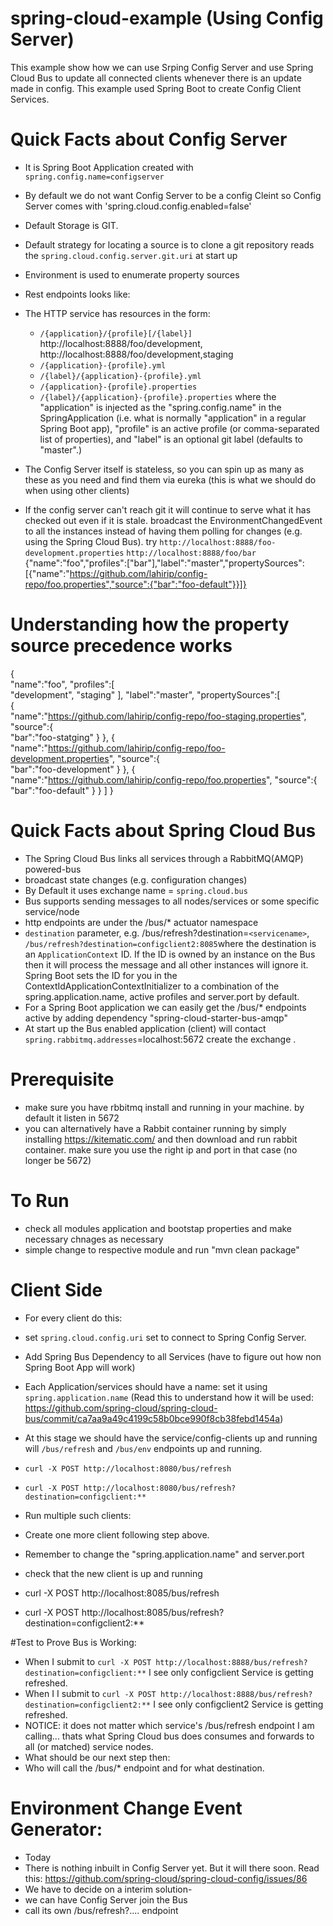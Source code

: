 # spring-cloud-example (Using Config Server)
This example show how we can use Srping Config Server and use Spring Cloud Bus to update all connected clients whenever there is an update made in config.  This example used Spring Boot to create Config Client Services.

# Quick Facts about Config Server
 - It is Spring Boot Application created with `spring.config.name=configserver`
 - By default we do not want Config Server to be a config Cleint so Config Server comes with 'spring.cloud.config.enabled=false'
 - Default Storage is GIT. 
  -  Default strategy for locating a source is to clone a git repository reads the `spring.cloud.config.server.git.uri` at start up
 -  Environment is used to enumerate property sources
 -  Rest endpoints looks like:  
 -  The HTTP service has resources in the form:
    - `/{application}/{profile}[/{label}]`  http://localhost:8888/foo/development, http://localhost:8888/foo/development,staging
    - `/{application}-{profile}.yml`
    - `/{label}/{application}-{profile}.yml`
    - `/{application}-{profile}.properties`
    - `/{label}/{application}-{profile}.properties`
    where the "application" is injected as the "spring.config.name" in the SpringApplication (i.e. what is normally "application" in a regular Spring Boot app), "profile" is an active profile (or comma-separated
list of properties), and "label" is an optional git label (defaults to "master".)

- The Config Server itself is stateless, so you can spin up as many as these as you need and find them via eureka (this is what we should do when using other clients)
- If the config server can't reach git it will continue to serve what it has checked out even if it is stale.
broadcast the EnvironmentChangedEvent to all the instances instead of having them polling for changes (e.g. using the Spring Cloud Bus).
try 
 `http://localhost:8888/foo-development.properties` 
 `http://localhost:8888/foo/bar`
{"name":"foo","profiles":["bar"],"label":"master","propertySources":[{"name":"https://github.com/lahirip/config-repo/foo.properties","source":{"bar":"foo-default"}}]}

# Understanding how the property source precedence works
{  
   "name":"foo",
   "profiles":[  
      "development",
      "staging"
   ],
   "label":"master",
   "propertySources":[  
      {  
         "name":"https://github.com/lahirip/config-repo/foo-staging.properties",
         "source":{  
            "bar":"foo-statging"
         }
      },
      {  
         "name":"https://github.com/lahirip/config-repo/foo-development.properties",
         "source":{  
            "bar":"foo-development"
         }
      },
      {  
         "name":"https://github.com/lahirip/config-repo/foo.properties",
         "source":{  
            "bar":"foo-default"
         }
      }
   ]
}

# Quick Facts about Spring Cloud Bus
- The Spring Cloud Bus links all services through a RabbitMQ(AMQP) powered-bus
- broadcast state changes (e.g. configuration changes)
- By Default it uses exchange name = `spring.cloud.bus`
- Bus supports sending messages to all nodes/services or some specific service/node
- http endpoints are under the /bus/* actuator namespace
- `destination` parameter, e.g. /bus/refresh?destination=`<servicename>`, `/bus/refresh?destination=configclient2:8085`where the destination is an `ApplicationContext` ID.  If the ID is owned by an instance on the Bus then it will process the message and all other instances will ignore it. Spring Boot sets the ID for you in the ContextIdApplicationContextInitializer to a combination of the spring.application.name, active profiles and server.port by default.
- For a Spring Boot application we can easily get the /bus/* endpoints active by adding dependency "spring-cloud-starter-bus-amqp"
- At start up the Bus enabled application (client) will contact `spring.rabbitmq.addresses`=localhost:5672 create the exchange .

# Prerequisite
 - make sure you have rbbitmq install and running in your machine. by default it listen in 5672
 - you can alternatively have a Rabbit container running by simply installing https://kitematic.com/  and then download and run rabbit container.   make sure you use the right ip and port in that case (no longer be 5672)
 
# To Run 
 - check all modules application and bootstap properties and make necessary chnages as necessary
 - simple change to respective module and run "mvn clean package" 
 
# Client Side 
- For every client do this:
 - set `spring.cloud.config.uri`  set to connect to Spring Config Server.
 - Add Spring Bus Dependency to all Services (have to figure out how non Spring Boot App will work)
 - Each Application/services should have a name:  set it using `spring.application.name`    (Read this to understand how it will be used:  https://github.com/spring-cloud/spring-cloud-bus/commit/ca7aa9a49c4199c58b0bce990f8cb38febd1454a)
 - At this stage we should have the service/config-clients up and running will  `/bus/refresh` and `/bus/env` endpoints up and running.  
 - `curl -X POST http://localhost:8080/bus/refresh`
 - `curl -X POST http://localhost:8080/bus/refresh?destination=configclient:**`

- Run multiple such clients:   
 - Create one more client following step above. 
 - Remember to change the "spring.application.name"   and   server.port
 - check that the new client is up and running
 - curl -X POST http://localhost:8085/bus/refresh
 - curl -X POST http://localhost:8085/bus/refresh?destination=configclient2:**

#Test to Prove Bus is Working:
 - When I submit to    `curl -X POST http://localhost:8888/bus/refresh?destination=configclient:**`    I see only configclient  Service is getting refreshed.  
 - When I I submit to    `curl -X POST http://localhost:8888/bus/refresh?destination=configclient2:**`    I see only configclient2 Service is getting refreshed.  
 - NOTICE:  it does not matter which service's    /bus/refresh     endpoint I am calling... thats what Spring Cloud bus does  consumes and forwards to all (or matched) service nodes.
 - What should be our next step then:  
 - Who will call the /bus/*  endpoint  and for what destination. 

 
# Environment Change Event Generator:
 - Today
  - There is nothing inbuilt in Config Server yet. But it will there soon. Read this: https://github.com/spring-cloud/spring-cloud-config/issues/86
  - We have to decide on a interim solution-  
   -  we can have Config Server join the Bus
   -  call its own /bus/refresh?....  endpoint   


